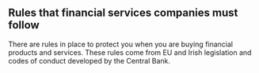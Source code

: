 ##  Rules that financial services companies must follow

There are rules in place to protect you when you are buying financial products
and services. These rules come from EU and Irish legislation and codes of
conduct developed by the Central Bank.
